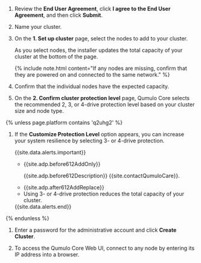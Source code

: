 1. Review the **End User Agreement**, click **I agree to the End User Agreement**, and then click **Submit**.

1. Name your cluster.

1. On the **1. Set up cluster** page, select the nodes to add to your cluster.

   As you select nodes, the installer updates the total capacity of your cluster at the bottom of the page.

   {% include note.html content="If any nodes are missing, confirm that they are powered on and connected to the same network." %}

1. Confirm that the individual nodes have the expected capacity.

1. On the **2. Confirm cluster protection level** page, Qumulo Core selects the recommended 2, 3, or 4-drive protection level based on your cluster size and node type.

{% unless page.platform contains 'q2uhg2' %}
1. If the **Customize Protection Level** option appears, you can increase your system resilience by selecting 3- or 4-drive protection.

   {{site.data.alerts.important}}
   <ul>
     <li>
       <p>{{site.adp.before612AddOnly}}</p>
       <p>{{site.adp.before612Description}} {{site.contactQumuloCare}}.</p>
     </li>
     <li>{{site.adp.after612AddReplace}}</li>
     <li>Using 3- or 4-drive protection reduces the total capacity of your cluster.</li>
   </ul>
   {{site.data.alerts.end}}
{% endunless %}

1. Enter a password for the administrative account and click **Create Cluster**.

1. To access the Qumulo Core Web UI, connect to any node by entering its IP address into a browser.
